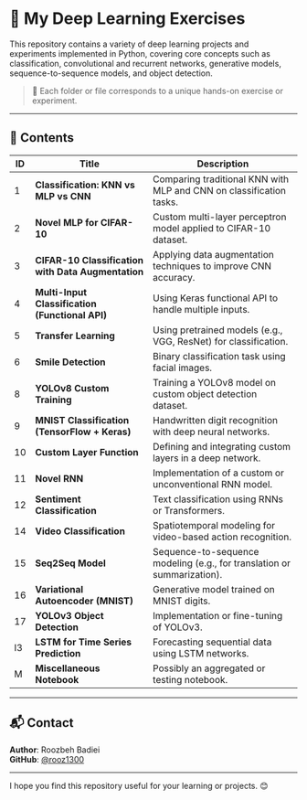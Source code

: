 # 🧠 My Deep Learning Exercises

This repository contains a variety of deep learning projects and experiments implemented in Python, covering core concepts such as classification, convolutional and recurrent networks, generative models, sequence-to-sequence models, and object detection.

> 📌 Each folder or file corresponds to a unique hands-on exercise or experiment.

---

## 📂 Contents

| ID  | Title                                                              | Description                                                  |
|-----|--------------------------------------------------------------------|--------------------------------------------------------------|
| 1   | **Classification: KNN vs MLP vs CNN**                             | Comparing traditional KNN with MLP and CNN on classification tasks. |
| 2   | **Novel MLP for CIFAR-10**                                        | Custom multi-layer perceptron model applied to CIFAR-10 dataset. |
| 3   | **CIFAR-10 Classification with Data Augmentation**                | Applying data augmentation techniques to improve CNN accuracy. |
| 4   | **Multi-Input Classification (Functional API)**                   | Using Keras functional API to handle multiple inputs.        |
| 5   | **Transfer Learning**                                             | Using pretrained models (e.g., VGG, ResNet) for classification. |
| 6   | **Smile Detection**                                               | Binary classification task using facial images.              |
| 8   | **YOLOv8 Custom Training**                                        | Training a YOLOv8 model on custom object detection dataset.  |
| 9   | **MNIST Classification (TensorFlow + Keras)**                     | Handwritten digit recognition with deep neural networks.     |
| 10  | **Custom Layer Function**                                         | Defining and integrating custom layers in a deep network.    |
| 11  | **Novel RNN**                                                     | Implementation of a custom or unconventional RNN model.      |
| 12  | **Sentiment Classification**                                      | Text classification using RNNs or Transformers.              |
| 14  | **Video Classification**                                          | Spatiotemporal modeling for video-based action recognition.  |
| 15  | **Seq2Seq Model**                                                 | Sequence-to-sequence modeling (e.g., for translation or summarization). |
| 16  | **Variational Autoencoder (MNIST)**                               | Generative model trained on MNIST digits.                    |
| 17  | **YOLOv3 Object Detection**                                       | Implementation or fine-tuning of YOLOv3.                     |
| I3  | **LSTM for Time Series Prediction**                               | Forecasting sequential data using LSTM networks.             |
| M   | **Miscellaneous Notebook**                                        | Possibly an aggregated or testing notebook.                  |

---

## 📬 Contact

**Author**: Roozbeh Badiei  
**GitHub**: [@rooz1300](https://github.com/rooz1300)

---


I hope you find this repository useful for your learning or projects. 😊
